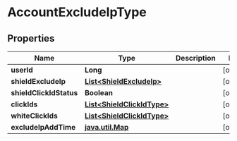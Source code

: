 

# AccountExcludeIpType


## Properties

Name | Type | Description | Notes
------------ | ------------- | ------------- | -------------
**userId** | **Long** |  |  [optional]
**shieldExcludeIp** | [**List&lt;ShieldExcludeIp&gt;**](ShieldExcludeIp.md) |  |  [optional]
**shieldClickIdStatus** | **Boolean** |  |  [optional]
**clickIds** | [**List&lt;ShieldClickIdType&gt;**](ShieldClickIdType.md) |  |  [optional]
**whiteClickIds** | [**List&lt;ShieldClickIdType&gt;**](ShieldClickIdType.md) |  |  [optional]
**excludeIpAddTime** | [**java.util.Map**](java.util.Map.md) |  |  [optional]



